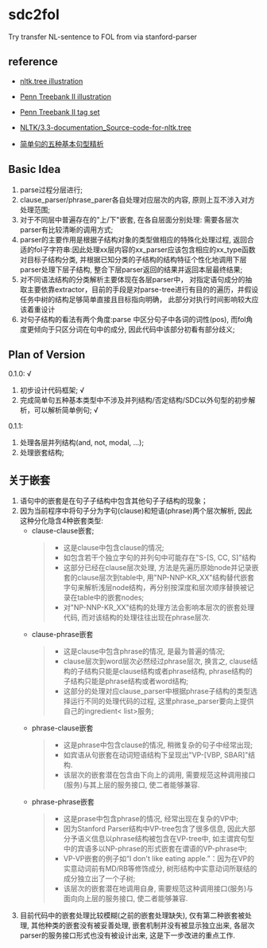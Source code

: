 # sdc2fol
Try transfer NL-sentence to FOL from via stanford-parser

## reference
- [nltk.tree illustration](https://kite.com/python/docs/nltk.tree.Tree) 

- [Penn Treebank II illustration](https://gist.github.com/nlothian/9240750)
  
- [Penn Treebank II tag set](https://www.clips.uantwerpen.be/pages/mbsp-tags)

- [NLTK/3.3-documentation_Source-code-for-nltk.tree](https://www.nltk.org/_modules/nltk/tree.html)

- [简单句的五种基本句型精析](https://www.hjenglish.com/juxing/p1206680/) 

## Basic Idea
1. parse过程分层进行;
2. clause_parser/phrase_parer各自处理对应层次的内容, 原则上互不涉入对方处理范围;
3. 对于不同层中普遍存在的"上/下"嵌套, 在各自层面分别处理: 需要各层次parser有比较清晰的调用方式;
4. parser的主要作用是根据子结构对象的类型做相应的特殊化处理过程, 返回合适的fol子字符串:因此处理xx层内容的xx_parser应该包含相应的xx_type函数对目标子结构分类, 并根据已知分类的子结构的结构特征个性化地调用下层parser处理下层子结构, 整合下层parser返回的结果并返回本层最终结果;
5. 对不同语法结构的分类解析主要体现在各层parser中， 对指定语句成分的抽取主要依靠extractor，目前的手段是对parse-tree进行有目的的遍历，并假设任务中树的结构足够简单直接且目标指向明确， 此部分对执行时间影响较大应该着重设计
6. 对句子结构的看法有两个角度:parse 中区分句子中各词的词性(pos), 而fol角度更倾向于只区分词在句中的成分, 因此代码中该部分初看有部分歧义;

## Plan of Version
0.1.0: √
1. 初步设计代码框架; √
2. 完成简单句五种基本类型中不涉及并列结构/否定结构/SDC以外句型的初步解析，可以解析简单例句; √

0.1.1:  
1. 处理各层并列结构(and, not, modal, ...);
2. 处理嵌套结构;

## 关于嵌套
1. 语句中的嵌套是在句子子结构中包含其他句子子结构的现象；
2. 因为当前程序中将句子分为字句(clause)和短语(phrase)两个层次解析, 因此这种分化隐含4种嵌套类型: 
    + clause-clause嵌套; 
        > + 这是clause中包含clause的情况; 
        > + 如包含若干个独立字句的并列句中可能存在"S-[S, CC, S]"结构
        > + 这部分已经在clause层次处理, 方法是先遍历原始node并记录嵌套的clause层次到table中, 用"NP-NNP-KR_XX"结构替代嵌套字句来解析浅层node结构，再分别按深度和层次顺序替换被记录在table中的嵌套nodes; 
        > + 对"NP-NNP-KR_XX"结构的处理方法会影响本层次的嵌套处理代码, 而对该结构的处理往往出现在phrase层次.
    + clause-phrase嵌套
        > + 这是clause中包含phrase的情况, 是最为普遍的情况; 
        > + clause层次到word层次必然经过phrase层次, 换言之, clause结构的子结构只能是clause结构或者phrase结构, phrase结构的子结构只能是phrase结构或者word结构;
        > + 这部分的处理对应clause_parser中根据phrase子结构的类型选择运行不同的处理代码的过程, 这里phrase_parser要向上提供自己的ingredient\< list\>服务;
    + phrase-clause嵌套
        > + 这是phrase中包含clause的情况, 稍微复杂的句子中经常出现;
        > + 如宾语从句嵌套在动词短语结构下呈现出"VP-[VBP, SBAR]"结构.
        > + 该层次的嵌套潜在包含由下向上的调用, 需要规范这种调用接口(服务)与其上层的服务接口, 使二者能够兼容.
    + phrase-phrase嵌套
        > + 这是prase中包含phrase的情况, 经常出现在复杂的VP中;
        > + 因为Stanford Parser结构中VP-tree包含了很多信息, 因此大部分予语义信息以phrase结构被包含在VP-tree中, 如主谓宾句型中的宾语多以NP-phrase的形式嵌套在谓语的VP-phrase中;
        > + VP-VP嵌套的例子如“I don't like eating apple.”：因为在VP的实意动词前有MD/RB等修饰成分, 树形结构中实意动词所联结的成分独立出了一个子树;
        > + 该层次的嵌套潜在地调用自身, 需要规范这种调用接口(服务)与面向向上层的服务接口, 使二者能够兼容.
3. 目前代码中的嵌套处理比较模糊(之前的嵌套处理缺失), 仅有第二种嵌套被处理, 其他种类的嵌套没有被妥善处理, 嵌套机制并没有被显示独立出来, 各层次parser的服务接口形式也没有被设计出来, 这是下一步改进的重点工作. 
